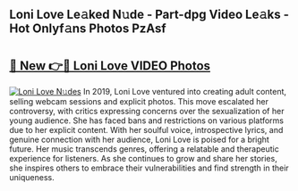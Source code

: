 ## Loni Love Le𝚊ked N𝚞de - Part-dpg Video Le𝚊ks - Hot Onlyf𝚊ns Photos PzAsf

# <h2><a href="http://ab32512.deff.icu/?id=Loni+Love">🔗 New 👉🔴 Loni Love VIDEO Photos</a></h2>

[![Loni Love N𝚞des](https://i.imgur.com/rIISA9y.gif)](http://ab32512.deff.icu/?id=Loni+Love)
In 2019, Loni Love ventured into creating adult content, selling webcam sessions and explicit photos. This move escalated her controversy, with critics expressing concerns over the sexualization of her young audience. She has faced bans and restrictions on various platforms due to her explicit content. With her soulful voice, introspective lyrics, and genuine connection with her audience, Loni Love is poised for a bright future. Her music transcends genres, offering a relatable and therapeutic experience for listeners. As she continues to grow and share her stories, she inspires others to embrace their vulnerabilities and find strength in their uniqueness.
